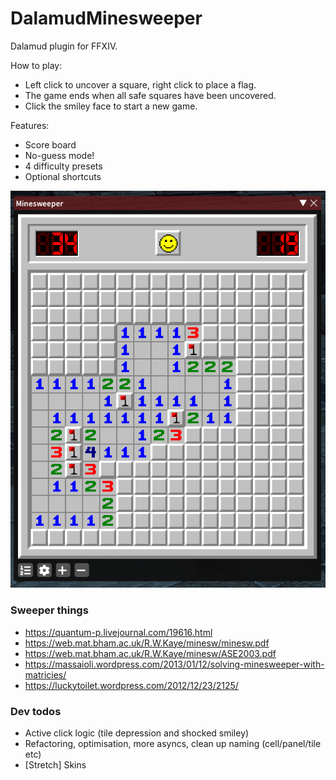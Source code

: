 # DalamudMinesweeper

Dalamud plugin for FFXIV.

How to play:
- Left click to uncover a square, right click to place a flag.
- The game ends when all safe squares have been uncovered.
- Click the smiley face to start a new game.

Features:
- Score board
- No-guess mode!
- 4 difficulty presets
- Optional shortcuts

![Minesweeper plugin screenshot](/images/screenshot.png?raw=true "Minesweeper plugin screenshot")

### Sweeper things
- https://quantum-p.livejournal.com/19616.html
- https://web.mat.bham.ac.uk/R.W.Kaye/minesw/minesw.pdf
- https://web.mat.bham.ac.uk/R.W.Kaye/minesw/ASE2003.pdf
- https://massaioli.wordpress.com/2013/01/12/solving-minesweeper-with-matricies/
- https://luckytoilet.wordpress.com/2012/12/23/2125/

### Dev todos
- Active click logic (tile depression and shocked smiley)
- Refactoring, optimisation, more asyncs, clean up naming (cell/panel/tile etc)
- [Stretch] Skins